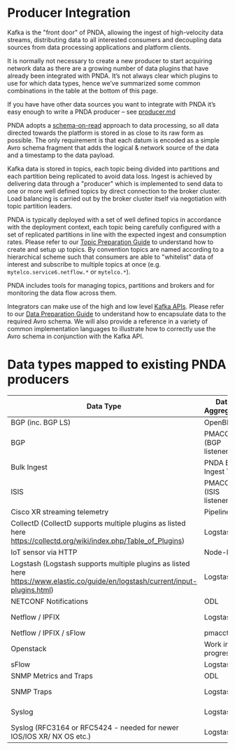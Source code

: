 # Producer Integration

Kafka is the "front door" of PNDA, allowing the ingest of high-velocity data streams, distributing data to all interested consumers and decoupling data sources from data processing applications and platform clients.

It is normally not necessary to create a new producer to start acquiring network data as there are a growing number of data plugins that have already been integrated with PNDA.  It’s not always clear which plugins to use for which data types, hence we’ve summarized some common combinations in the table at the bottom of this page.

If you have have other data sources you want to integrate with PNDA it’s easy enough to write a PNDA producer – see [producer.md](producer.md)

PNDA adopts a [schema-on-read](https://www.techopedia.com/definition/30153/schema-on-read) approach to data processing, so all data directed towards the platform is stored in as close to its raw form as possible. The only requirement is that each datum is encoded as a simple Avro schema fragment that adds the logical & network source of the data and a timestamp to the data payload.

Kafka data is stored in topics, each topic being divided into partitions and each partition being replicated to avoid data loss. Ingest is achieved by delivering data through a "producer" which is implemented to send data to one or more well defined topics by direct connection to the broker cluster. Load balancing is carried out by the broker cluster itself via negotiation with topic partition leaders.

PNDA is typically deployed with a set of well defined topics in accordance with the deployment context, each topic being carefully configured with a set of replicated partitions in line with the expected ingest and consumption rates. Please refer to our [Topic Preparation Guide](topic-preparation.md) to understand how to create and setup up topics. By convention topics are named according to a hierarchical scheme such that consumers are able to "whitelist" data of interest and subscribe to multiple topics at once (e.g. `mytelco.service6.netflow.*` or `mytelco.*`).

PNDA includes tools for managing topics, partitions and brokers and for monitoring the data flow across them.

Integrators can make use of the high and low level [Kafka APIs](http://kafka.apache.org/documentation.html#api). Please refer to our [Data Preparation Guide](data-preparation.md) to understand how to encapsulate data to the required Avro schema. We will also provide a reference in a variety of common implementation languages to illustrate how to correctly use the Avro schema in conjunction with the Kafka API.

# Data types mapped to existing PNDA producers

Data Type | Data Aggregator | Data Aggregator Reference | PNDA Producer Reference
--------- | --------------- | ------------------------- | -----------------------
BGP (inc. BGP LS) | OpenBMP | http://www.openbmp.org/#!index.md#Using_Kafka_for_Collector_Integration | [openbmp](openbmp.md)
BGP | PMACCT (BGP listener) | http://www.pmacct.net/ | [pmacct](pmacct.md)
Bulk Ingest | PNDA Bulk Ingest Tool |  | http://pnda.io/pnda-guide/bulkingest/ 
ISIS | PMACCT (ISIS listener) | http://www.pmacct.net/ | [pmacct](pmacct.md)
Cisco XR streaming telemetry | Pipeline  | https://github.com/cisco/bigmuddy-network-telemetry-collector | 
CollectD (CollectD supports multiple plugins as listed here https://collectd.org/wiki/index.php/Table_of_Plugins) | Logstash | https://www.elastic.co/guide/en/logstash/current/plugins-codecs-collectd.html | [logstash](logstash.md)
IoT sensor via HTTP | Node-RED  | https://nodered.org | 
Logstash (Logstash supports multiple plugins as listed here https://www.elastic.co/guide/en/logstash/current/input-plugins.html) | Logstash |  | [logstash](logstash.md)
NETCONF Notifications | ODL | http://www.opendaylight.org/ | [opendl](opendl.md)
Netflow / IPFIX | Logstash | https://www.elastic.co/guide/en/logstash/current/plugins-codecs-netflow.html  | [logstash](logstash.md)
Netflow / IPFIX / sFlow | pmacct | http://www.pmacct.net/ | [pmacct](pmacct.md)
Openstack | Work in progress |  | 
sFlow | Logstash | https://github.com/ashangit/logstash-codec-sflow | [logstash](logstash.md)
SNMP Metrics and Traps | ODL | https://wiki.opendaylight.org/view/SNMP_Plugin:Getting_Started | [opendl](opendl.md)
SNMP Traps  | Logstash | https://www.elastic.co/guide/en/logstash/current/plugins-inputs-snmptrap.html | [logstash](logstash.md)
Syslog | Logstash | https://www.elastic.co/guide/en/logstash/current/plugins-inputs-syslog.html | [logstash](logstash.md)
Syslog (RFC3164 or RFC5424 - needed for newer IOS/IOS XR/ NX OS etc.)  | Logstash  | https://gist.github.com/donaldh/89b7304981f96497c94fe4d98bb03d71 | [logstash](logstash.md)

